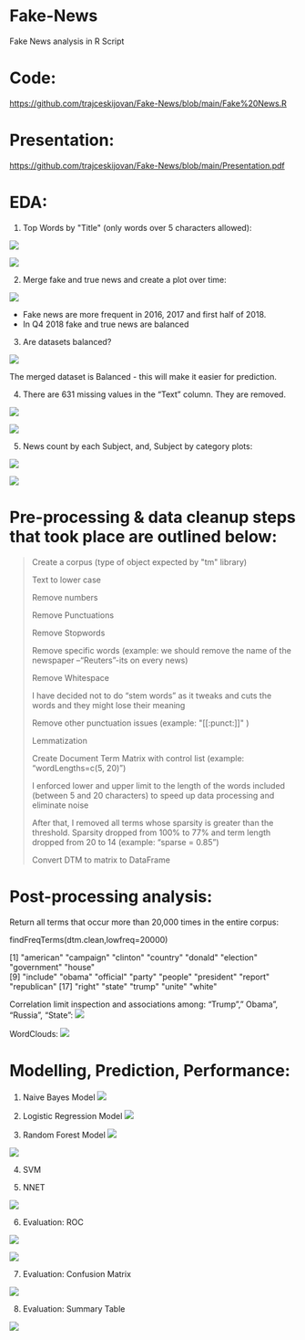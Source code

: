 # Fake-News
Fake News analysis in R Script

# Code:
https://github.com/trajceskijovan/Fake-News/blob/main/Fake%20News.R

# Presentation:
https://github.com/trajceskijovan/Fake-News/blob/main/Presentation.pdf

# EDA:

1. Top Words by "Title" (only words over 5 characters allowed):

![](samples/1.png)

![](samples/2.png)

2. Merge fake and true news and create a plot over time:

![](samples/3.png)

- Fake news are more frequent in 2016, 2017 and first half of 2018.
- In Q4 2018 fake and true news are balanced

3. Are datasets balanced?

![](samples/4.png)

The merged dataset is Balanced - this will make it easier for prediction.

4. There are 631 missing values in the “Text” column. They are removed.

![](samples/5.png)

![](samples/6.png)

5. News count by each Subject, and, Subject by category plots:

![](samples/7.png)

![](samples/8.png)


# Pre-processing & data cleanup steps that took place are outlined below:

> Create a corpus (type of object expected by "tm" library)
> 
> Text to lower case
> 
> Remove numbers
> 
> Remove Punctuations
> 
> Remove Stopwords
> 
> Remove specific words (example: we should remove the name of the newspaper –“Reuters”-its on every news)
> 
> Remove Whitespace
> 
> I have decided not to do “stem words” as it tweaks and cuts the words and they might lose their meaning
> 
> Remove other punctuation issues (example: "[[:punct:]]" )
> 
> Lemmatization
> 
> Create Document Term Matrix with control list (example: “wordLengths=c(5, 20)”)
> 
> I enforced lower and upper limit to the length of the words included (between 5 and 20 characters) to speed up data processing and eliminate noise
> 
> After that, I removed all terms whose sparsity is greater than the threshold. Sparsity dropped from 100% to 77% and term length dropped from 20 to 14 (example: “sparse = 0.85”)
> 
> Convert DTM to matrix to DataFrame


# Post-processing analysis:

Return all terms that occur more than 20,000 times in the entire corpus:

findFreqTerms(dtm.clean,lowfreq=20000)

 [1] "american"   "campaign"   "clinton"    "country"    "donald"     "election"   "government" "house"     
 [9] "include"    "obama"      "official"   "party"      "people"     "president"  "report"     "republican"
[17] "right"      "state"      "trump"      "unite"      "white"     



Correlation limit inspection and associations among: “Trump”,” Obama”, “Russia”, “State”:
![](samples/9.PNG)


WordClouds:
![](samples/10.PNG)


# Modelling, Prediction, Performance:

1. Naive Bayes Model
![](samples/11.png)

2. Logistic Regression Model
![](samples/12.PNG)

3. Random Forest Model
![](samples/13.png)

![](samples/14.png)


4. SVM


5. NNET


![](samples/15.png)


6. Evaluation: ROC

![](samples/16.png)

![](samples/17.png)


7. Evaluation: Confusion Matrix

![](samples/18.png)


8. Evaluation: Summary Table

![](samples/19.png)


